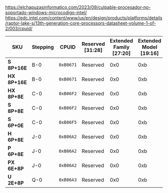 https://elchapuzasinformatico.com/2023/09/culpable-procesador-no-soportado-windows-microcodigo-intel/
https://edc.intel.com/content/www/us/en/design/products/platforms/details/raptor-lake-s/13th-generation-core-processors-datasheet-volume-1-of-2/003/cpuid/

| SKU           | Stepping | CPUID       | Reserved [31:28] | Extended Family [27:20] | Extended Model [19:16] | Reserved [15:14] | Processor Type [13:12] | Family Code [11:8] | Model Number [7:4] | Stepping ID [3:0] |
| ------------- | -------- | ----------- | ---------------- | ----------------------- | ---------------------- | ---------------- | ---------------------- | ------------------ | ------------------ | ----------------- |
| **S 8P+16E**  | B-0      | ``0xB0671`` | Reserved         | 0x0                     | 0xb                    | Reserved         | 0x0                    | 0x6                | 0x7                | 0x1               |
| **HX 8P+16E** | B-0      | ``0xB0671`` | Reserved         | 0x0                     | 0xb                    | Reserved         | 0x0                    | 0x6                | 0x7                | 0x1               |
| **HX 8P+8E**  | C-0      | ``0xB06F2`` | Reserved         | 0x0                     | 0xb                    | Reserved         | 0x0                    | 0x6                | 0xF                | 0x2               |
| **S 8P+8E**   | C-0      | ``0xB06F2`` | Reserved         | 0x0                     | 0xb                    | Reserved         | 0x0                    | 0x6                | 0xF                | 0x2               |
| **S 6P+0E**   | C-0      | ``0xB06F5`` | Reserved         | 0x0                     | 0xb                    | Reserved         | 0x0                    | 0x6                | 0xF                | 0x5               |
| **H 6P+8E**   | J-0      | ``0xB06A2`` | Reserved         | 0x0                     | 0xb                    | Reserved         | 0x0                    | 0x6                | 0xA                | 0x2               |
| **P 6P+8E**   | J-0      | ``0xB06A2`` | Reserved         | 0x0                     | 0xb                    | Reserved         | 0x0                    | 0x6                | 0xA                | 0x2               |
| **PX 6E+8P**  | J-0      | ``0xB06A2`` | Reserved         | 0x0                     | 0xb                    | Reserved         | 0x0                    | 0x6                | 0xA                | 0x2               |
| **U 2E+8P**   | Q-0      | ``0xB06A3`` | Reserved         | 0x0                     | 0xb                    | Reserved         | 0x0                    | 0x6                | 0xA                | 0x3               |
